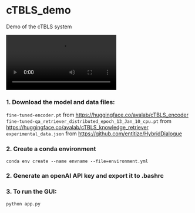 # cTBLS_demo
Demo of the cTBLS system

![](Demo_v1.mov)

### 1. Download the model and data files:

```fine-tuned-encoder.pt``` from https://huggingface.co/avalab/cTBLS_encoder  
```fine-tuned-qa_retriever_distributed_epoch_13_Jan_10_cpu.pt``` from https://huggingface.co/avalab/cTBLS_knowledge_retriever  
```experimental_data.json``` from https://github.com/entitize/HybridDialogue  

### 2. Create a conda environment 

    conda env create --name envname --file=environment.yml

### 2. Generate an openAI API key and export it to .bashrc

### 3. To run the GUI:  

    python app.py  
   
  
  
